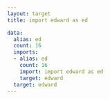 ```yaml
---
layout: target
title: import edward as ed

data:
  alias: ed
  count: 16
  imports:
  - alias: ed
    count: 16
    import: import edward as ed
    target: edward
  target: edward
---
```

